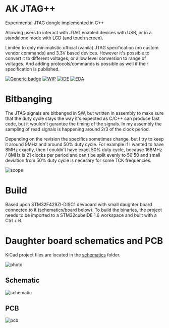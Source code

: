 # AK JTAG++

Experimental JTAG dongle implemented in C++

Allowing users to interact with JTAG enabled devices with USB, or in a standalone mode with LCD (and touch screen).

Limited to only minimalistic official (vanila) JTAG specification (no custom vendor commands) and 3.3V based devices. However it's possible to convert it to different voltages, or allow level conversion to range of voltages. And adding protocols/commands is possible as well if their specification is published.

[![Generic badge](https://img.shields.io/badge/License-GPLv2-green.svg)](https://github.com/AntonKrug/akJtagPlusPlus/blob/main/LICENSE) [![WIP](https://img.shields.io/badge/Work%20in%20progress%3F-yes-orange.svg)](https://github.com/AntonKrug/akJtagPlusPlus/commits/main) [![IDE](https://img.shields.io/badge/IDE-STM32%20CubeIDE%201.6-blue.svg)](https://www.st.com/en/development-tools/stm32cubeide.html) [![EDA](https://img.shields.io/badge/EDA-KiCAD-navy.svg)](https://www.kicad.org/)


# Bitbanging

The JTAG signals are bitbanged in SW, but written in assembly to make sure that the duty cycle stays the way it's expected as C/C++ can produce fast code, but it wouldn't gurantee the timing of the signals. In my assembly the sampling of read signals is happening around 2/3 of the clock period.

Depending on the revision the specifics sometimes change, but I try to keep it around 9MHz and around 50% duty cycle. For example if I wanted to have 8MHz exactly, then I couldn't have exact 50% duty cycle, because 168MHz / 8MHz is 21 clocks per period and can't be split evenly to 50:50 and small deviation from 50% duty cycle is necesary for some TCK frequencies.

![scope](../assets/images/tck-50.jpg)

# Build

Based upon STM32F429ZI-DISC1 devboard with small daughter board connected to it (schematics/board below). To build the binaries, the project needs to be imported to a STM32cubeIDE 1.6 workspace and built with a Ctrl + B.

# Daughter board schematics and PCB

KiCad project files are located in the [schematics](/schematics/adapterBoard) folder.

![photo](../assets/images/photo.jpg)

## Schematic

![schematic](../assets/images/schematic.png)

## PCB

![pcb](../assets/images/pcb.png)

